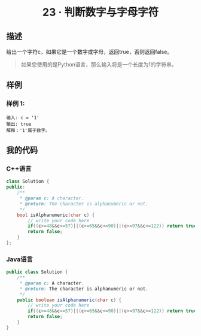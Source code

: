 # <center> 23 · 判断数字与字母字符

## 描述

给出一个字符c，如果它是一个数字或字母，返回true，否则返回false。

> 如果您使用的是Python语言，那么输入将是一个长度为1的字符串。

## 样例

### 样例 1:

    输入: c = '1'
    输出: true
    解释：'1'属于数字。


## 我的代码

### C++语言

```c++
class Solution {
public:
    /**
     * @param c: A character.
     * @return: The character is alphanumeric or not.
     */
    bool isAlphanumeric(char c) {
        // write your code here
        if((c>=48&&c<=57)||(c>=65&&c<=90)||(c>=97&&c<=122)) return true;
        return false;
    }
};
```

### Java语言

```java
public class Solution {
    /**
     * @param c: A character.
     * @return: The character is alphanumeric or not.
     */
    public boolean isAlphanumeric(char c) {
        // write your code here
        if((c>=48&&c<=57)||(c>=65&&c<=90)||(c>=97&&c<=122)) return true;
        return false;
    }
}
```